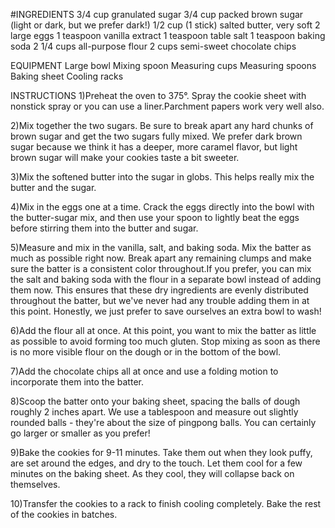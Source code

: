 #INGREDIENTS
3/4 cup granulated sugar
3/4 cup packed brown sugar (light or dark, but we prefer dark!)
1/2 cup (1 stick) salted butter, very soft
2 large eggs
1 teaspoon vanilla extract
1 teaspoon table salt
1 teaspoon baking soda
2 1/4 cups all-purpose flour
2 cups semi-sweet chocolate chips

EQUIPMENT
Large bowl
Mixing spoon
Measuring cups
Measuring spoons
Baking sheet
Cooling racks

INSTRUCTIONS
1)Preheat the oven to 375°. Spray the cookie sheet with nonstick spray or you can use a liner.Parchment papers work very well also.

2)Mix together the two sugars. Be sure to break apart any hard chunks of brown sugar and get the two sugars fully mixed. We prefer dark brown sugar because we think it has a deeper, more caramel flavor, but light brown sugar will make your cookies taste a bit sweeter.

3)Mix the softened butter into the sugar in globs. This helps really mix the butter and the sugar.

4)Mix in the eggs one at a time. Crack the eggs directly into the bowl with the butter-sugar mix, and then use your spoon to lightly beat the eggs before stirring them into the butter and sugar.

5)Measure and mix in the vanilla, salt, and baking soda. Mix the batter as much as possible right now. Break apart any remaining clumps and make sure the batter is a consistent color throughout.If you prefer, you can mix the salt and baking soda with the flour in a separate bowl instead of adding them now. This ensures that these dry ingredients are evenly distributed throughout the batter, but we've never had any trouble adding them in at this point. Honestly, we just prefer to save ourselves an extra bowl to wash!

6)Add the flour all at once. At this point, you want to mix the batter as little as possible to avoid forming too much gluten. Stop mixing as soon as there is no more visible flour on the dough or in the bottom of the bowl.

7)Add the chocolate chips all at once and use a folding motion to incorporate them into the batter.

8)Scoop the batter onto your baking sheet, spacing the balls of dough roughly 2 inches apart. We use a tablespoon and measure out slightly rounded balls - they're about the size of pingpong balls. You can certainly go larger or smaller as you prefer!

9)Bake the cookies for 9-11 minutes. Take them out when they look puffy, are set around the edges, and dry to the touch. Let them cool for a few minutes on the baking sheet. As they cool, they will collapse back on themselves.

10)Transfer the cookies to a rack to finish cooling completely. Bake the rest of the cookies in batches.
